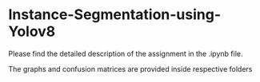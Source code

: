 # Instance-Segmentation-using-Yolov8

Please find the detailed description of the assignment in the .ipynb file.

The graphs and confusion matrices are provided inside respective folders
